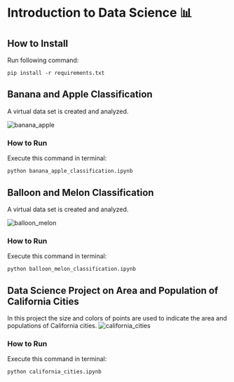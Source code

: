# Introduction to Data Science 📊

## How to Install
Run following command:
```
pip install -r requirements.txt
```

## Banana and Apple Classification
A virtual data set is created and analyzed.

![banana_apple](https://github.com/user-attachments/assets/2d78be81-1793-45a3-af32-72c0772b09cc)

### How to Run
Execute this command in terminal:
```
python banana_apple_classification.ipynb
```

## Balloon and Melon Classification
A virtual data set is created and analyzed.

![balloon_melon](https://github.com/user-attachments/assets/8c7e6890-6f18-4374-8d68-c4d6b8fe1ede)

### How to Run
Execute this command in terminal:
```
python balloon_melon_classification.ipynb
```

## Data Science Project on Area and Population of California Cities
In this project the size and colors of points are used to indicate the area and populations of California cities.
![california_cities](https://github.com/user-attachments/assets/82527064-80ec-479a-92e5-4310b76a4a11)

### How to Run
Execute this command in terminal:
```
python california_cities.ipynb
```